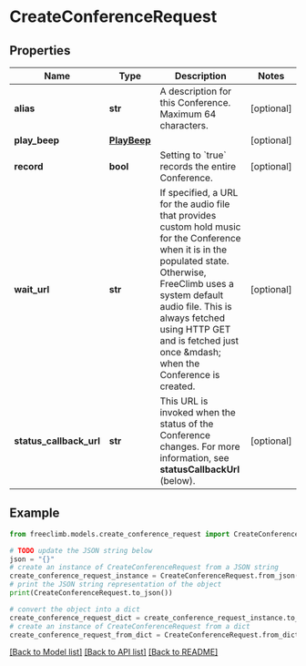 # CreateConferenceRequest


## Properties

Name | Type | Description | Notes
------------ | ------------- | ------------- | -------------
**alias** | **str** | A description for this Conference. Maximum 64 characters. | [optional] 
**play_beep** | [**PlayBeep**](PlayBeep.md) |  | [optional] 
**record** | **bool** | Setting to &#x60;true&#x60; records the entire Conference. | [optional] 
**wait_url** | **str** | If specified, a URL for the audio file that provides custom hold music for the Conference when it is in the populated state. Otherwise, FreeClimb uses a system default audio file. This is always fetched using HTTP GET and is fetched just once &amp;mdash; when the Conference is created. | [optional] 
**status_callback_url** | **str** | This URL is invoked when the status of the Conference changes. For more information, see **statusCallbackUrl** (below). | [optional] 

## Example

```python
from freeclimb.models.create_conference_request import CreateConferenceRequest

# TODO update the JSON string below
json = "{}"
# create an instance of CreateConferenceRequest from a JSON string
create_conference_request_instance = CreateConferenceRequest.from_json(json)
# print the JSON string representation of the object
print(CreateConferenceRequest.to_json())

# convert the object into a dict
create_conference_request_dict = create_conference_request_instance.to_dict()
# create an instance of CreateConferenceRequest from a dict
create_conference_request_from_dict = CreateConferenceRequest.from_dict(create_conference_request_dict)
```
[[Back to Model list]](../README.md#documentation-for-models) [[Back to API list]](../README.md#documentation-for-api-endpoints) [[Back to README]](../README.md)


